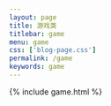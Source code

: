 ```yaml
---
layout: page
title: 游戏类
titlebar: game
menu: game
css: ['blog-page.css']
permalink: /game
keywords: game
---
```


{% include game.html %}